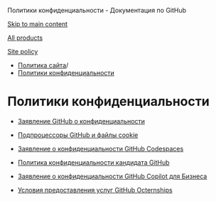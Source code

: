 Политики конфиденциальности - Документация по GitHub

[Skip to main content](#main-content)

[All products](/ru)

[Site policy](/site-policy)

* [Политика сайта](/ru/site-policy)/
* [Политики конфиденциальности](/ru/site-policy/privacy-policies)

Политики конфиденциальности
==========

* [Заявление GitHub о конфиденциальности](/ru/site-policy/privacy-policies/github-privacy-statement)

* [Подпроцессоры GitHub и файлы cookie](/ru/site-policy/privacy-policies/github-subprocessors-and-cookies)

* [Заявление о конфиденциальности GitHub Codespaces](/ru/site-policy/privacy-policies/github-codespaces-privacy-statement)

* [Политика конфиденциальности кандидата GitHub](/ru/site-policy/privacy-policies/github-candidate-privacy-policy)

* [Заявление о конфиденциальности GitHub Copilot для Бизнеса](/ru/site-policy/privacy-policies/github-copilot-for-business-privacy-statement)

* [Условия предоставления услуг GitHub Octernships](/ru/site-policy/privacy-policies/github-octernships-terms-of-service)
